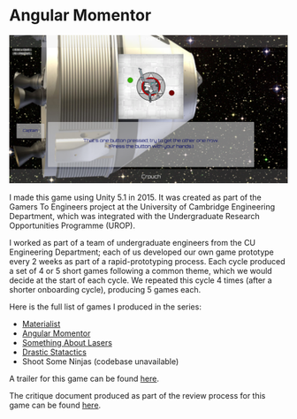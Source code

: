 # Angular Momentor

![Angular Momentor Screenshot](./Admin/Angular%20Momentor%20Screenshot.png)

I made this game using Unity 5.1 in 2015.
It was created as part of the Gamers To Engineers project at the University of Cambridge Engineering Department,
which was integrated with the Undergraduate Research Opportunities Programme (UROP).

I worked as part of a team of undergraduate engineers from the CU Engineering Department;
each of us developed our own game prototype every 2 weeks as part of a rapid-prototyping process.
Each cycle produced a set of 4 or 5 short games following a common theme, which we would decide at the start of each cycle.
We repeated this cycle 4 times (after a shorter onboarding cycle), producing 5 games each.

Here is the full list of games I produced in the series:
- [Materialist](https://github.com/lewisjones21/materialist)
- [Angular Momentor](https://github.com/lewisjones21/angular-momentor)
- [Something About Lasers](https://github.com/lewisjones21/something-about-lasers)
- [Drastic Statactics](https://github.com/lewisjones21/drastic-statactics)
- Shoot Some Ninjas (codebase unavailable)

A trailer for this game can be found [here](./Admin/Angular%20Momentor%20Teaser.mp4).

The critique document produced as part of the review process for this game can be found [here](./Admin/Angular%20Momentor%20Critique.pdf).

